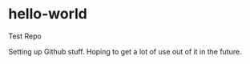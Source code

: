 # hello-world
Test Repo

Setting up Github stuff. Hoping to get a lot of use out of it in the future.
